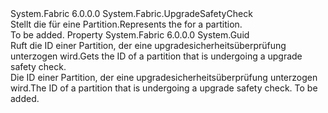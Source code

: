<Type Name="PartitionUpgradeSafetyCheck" FullName="System.Fabric.PartitionUpgradeSafetyCheck">
  <TypeSignature Language="C#" Value="public sealed class PartitionUpgradeSafetyCheck : System.Fabric.UpgradeSafetyCheck" />
  <TypeSignature Language="ILAsm" Value=".class public auto ansi sealed beforefieldinit PartitionUpgradeSafetyCheck extends System.Fabric.UpgradeSafetyCheck" />
  <TypeSignature Language="DocId" Value="T:System.Fabric.PartitionUpgradeSafetyCheck" />
  <TypeSignature Language="VB.NET" Value="Public NotInheritable Class PartitionUpgradeSafetyCheck&#xA;Inherits UpgradeSafetyCheck" />
  <TypeSignature Language="F#" Value="type PartitionUpgradeSafetyCheck = class&#xA;    inherit UpgradeSafetyCheck" />
  <AssemblyInfo>
    <AssemblyName>System.Fabric</AssemblyName>
    <AssemblyVersion>6.0.0.0</AssemblyVersion>
  </AssemblyInfo>
  <Base>
    <BaseTypeName>System.Fabric.UpgradeSafetyCheck</BaseTypeName>
  </Base>
  <Interfaces />
  <Docs>
    <summary>
      <para><span data-ttu-id="7ba4e-101">Stellt die <see cref="T:System.Fabric.UpgradeSafetyCheck" /> für eine Partition.</span><span class="sxs-lookup"><span data-stu-id="7ba4e-101">Represents the <see cref="T:System.Fabric.UpgradeSafetyCheck" /> for a partition.</span></span></para>
    </summary>
    <remarks>To be added.</remarks>
  </Docs>
  <Members>
    <Member MemberName="PartitionId">
      <MemberSignature Language="C#" Value="public Guid PartitionId { get; }" />
      <MemberSignature Language="ILAsm" Value=".property instance valuetype System.Guid PartitionId" />
      <MemberSignature Language="DocId" Value="P:System.Fabric.PartitionUpgradeSafetyCheck.PartitionId" />
      <MemberSignature Language="VB.NET" Value="Public ReadOnly Property PartitionId As Guid" />
      <MemberSignature Language="F#" Value="member this.PartitionId : Guid" Usage="System.Fabric.PartitionUpgradeSafetyCheck.PartitionId" />
      <MemberType>Property</MemberType>
      <AssemblyInfo>
        <AssemblyName>System.Fabric</AssemblyName>
        <AssemblyVersion>6.0.0.0</AssemblyVersion>
      </AssemblyInfo>
      <ReturnValue>
        <ReturnType>System.Guid</ReturnType>
      </ReturnValue>
      <Docs>
        <summary>
          <para><span data-ttu-id="7ba4e-102">Ruft die ID einer Partition, der eine upgradesicherheitsüberprüfung unterzogen wird.</span><span class="sxs-lookup"><span data-stu-id="7ba4e-102">Gets the ID of a partition that is undergoing a upgrade safety check.</span></span></para>
        </summary>
        <value>
          <para><span data-ttu-id="7ba4e-103">Die ID einer Partition, der eine upgradesicherheitsüberprüfung unterzogen wird.</span><span class="sxs-lookup"><span data-stu-id="7ba4e-103">The ID of a partition that is undergoing a upgrade safety check.</span></span></para>
        </value>
        <remarks>To be added.</remarks>
      </Docs>
    </Member>
  </Members>
</Type>